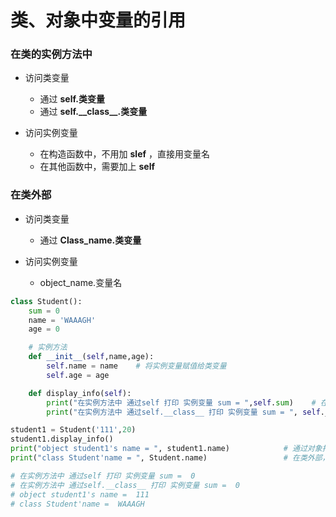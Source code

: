 # 类、对象中变量的引用

### 在类的实例方法中
- 访问类变量
  - 通过 **self.类变量** 
  - 通过 **self.\_\_class\_\_.类变量** 

- 访问实例变量
  - 在构造函数中，不用加 **slef** ，直接用变量名
  - 在其他函数中，需要加上 **self**

### 在类外部
- 访问类变量
  - 通过 **Class_name.类变量**

- 访问实例变量
  - object_name.变量名

```python
class Student():
    sum = 0
    name = 'WAAAGH'
    age = 0

    # 实例方法
    def __init__(self,name,age):
        self.name = name    # 将实例变量赋值给类变量
        self.age = age

    def display_info(self):
        print("在实例方法中 通过self 打印 实例变量 sum = ",self.sum)    # 在实例方法中调用实例变量 self
        print("在实例方法中 通过self.__class__ 打印 实例变量 sum = ", self.__class__.sum) # 在实例方法中调用实例变量 self.__class__

student1 = Student('111',20)
student1.display_info()
print("object student1's name = ", student1.name)            # 通过对象打印变量 实例变量 name
print("class Student'name = ", Student.name)                 # 在类外部，通过类名打印类变量 name

# 在实例方法中 通过self 打印 实例变量 sum =  0
# 在实例方法中 通过self.__class__ 打印 实例变量 sum =  0
# object student1's name =  111
# class Student'name =  WAAAGH
```